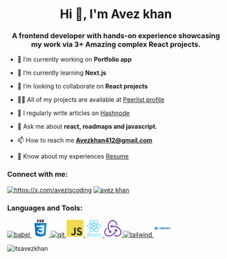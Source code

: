 

<h1 align="center">Hi 👋, I'm Avez khan</h1>
<h3 align="center">A frontend developer with hands-on experience showcasing my work via 3+ Amazing complex React projects.</h3>

- 🔭 I’m currently working on **Portfolio app**

- 🌱 I’m currently learning **Next.js**

- 👯 I’m looking to collaborate on **React projects**

- 👨‍💻 All of my projects are available at [Peerlist profile](https://peerlist.io/aveziscoding)

- 📝 I regularly write articles on [Hashnode](https://hashnode.com/@avezcode)

- 💬 Ask me about **react, roadmaps and javascript.**

- 📫 How to reach me **Avezkhan412@gmail.com**

- 📄 Know about my experiences [Resume](https://drive.google.com/file/d/1URR9rD4k_0s5qPX3lq8xeQ85JbqW1S2r/view)

<h3 align="left">Connect with me:</h3>
<p align="left">
<a href="https://twitter.com/https://x.com/aveziscoding" target="blank"><img align="center" src="https://raw.githubusercontent.com/rahuldkjain/github-profile-readme-generator/master/src/images/icons/Social/twitter.svg" alt="https://x.com/aveziscoding" height="30" width="40" /></a>
<a href="https://hashnode.com/avez khan" target="blank"><img align="center" src="https://raw.githubusercontent.com/rahuldkjain/github-profile-readme-generator/master/src/images/icons/Social/hashnode.svg" alt="avez khan" height="30" width="40" /></a>
</p>

<h3 align="left">Languages and Tools:</h3>
<p align="left"> <a href="https://babeljs.io/" target="_blank" rel="noreferrer"> <img src="https://www.vectorlogo.zone/logos/babeljs/babeljs-icon.svg" alt="babel" width="40" height="40"/> </a> <a href="https://www.w3schools.com/css/" target="_blank" rel="noreferrer"> <img src="https://raw.githubusercontent.com/devicons/devicon/master/icons/css3/css3-original-wordmark.svg" alt="css3" width="40" height="40"/> </a> <a href="https://git-scm.com/" target="_blank" rel="noreferrer"> <img src="https://www.vectorlogo.zone/logos/git-scm/git-scm-icon.svg" alt="git" width="40" height="40"/> </a> <a href="https://developer.mozilla.org/en-US/docs/Web/JavaScript" target="_blank" rel="noreferrer"> <img src="https://raw.githubusercontent.com/devicons/devicon/master/icons/javascript/javascript-original.svg" alt="javascript" width="40" height="40"/> </a> <a href="https://reactjs.org/" target="_blank" rel="noreferrer"> <img src="https://raw.githubusercontent.com/devicons/devicon/master/icons/react/react-original-wordmark.svg" alt="react" width="40" height="40"/> </a> <a href="https://redux.js.org" target="_blank" rel="noreferrer"> <img src="https://raw.githubusercontent.com/devicons/devicon/master/icons/redux/redux-original.svg" alt="redux" width="40" height="40"/> </a> <a href="https://tailwindcss.com/" target="_blank" rel="noreferrer"> <img src="https://www.vectorlogo.zone/logos/tailwindcss/tailwindcss-icon.svg" alt="tailwind" width="40" height="40"/> </a> <a href="https://webpack.js.org" target="_blank" rel="noreferrer"> <img src="https://raw.githubusercontent.com/devicons/devicon/d00d0969292a6569d45b06d3f350f463a0107b0d/icons/webpack/webpack-original-wordmark.svg" alt="webpack" width="40" height="40"/> </a> </p>

<p><img align="center" src="https://github-readme-stats.vercel.app/api/top-langs?username=itsavezkhan&show_icons=true&locale=en&layout=compact" alt="itsavezkhan" /></p>

